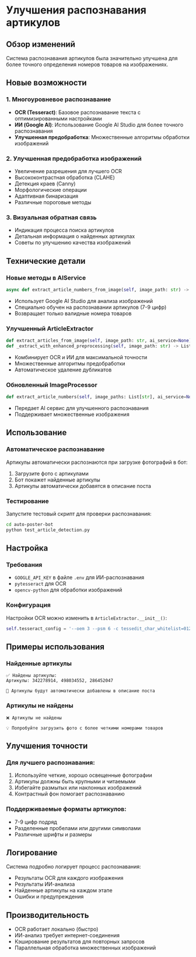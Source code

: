 # Улучшения распознавания артикулов

## Обзор изменений

Система распознавания артикулов была значительно улучшена для более точного определения номеров товаров на изображениях.

## Новые возможности

### 1. Многоуровневое распознавание
- **OCR (Tesseract)**: Базовое распознавание текста с оптимизированными настройками
- **ИИ (Google AI)**: Использование Google AI Studio для более точного распознавания
- **Улучшенная предобработка**: Множественные алгоритмы обработки изображений

### 2. Улучшенная предобработка изображений
- Увеличение разрешения для лучшего OCR
- Высококонтрастная обработка (CLAHE)
- Детекция краев (Canny)
- Морфологические операции
- Адаптивная бинаризация
- Различные пороговые методы

### 3. Визуальная обратная связь
- Индикация процесса поиска артикулов
- Детальная информация о найденных артикулах
- Советы по улучшению качества изображений

## Технические детали

### Новые методы в AIService
```python
async def extract_article_numbers_from_image(self, image_path: str) -> List[str]
```
- Использует Google AI Studio для анализа изображений
- Специально обучен на распознавании артикулов (7-9 цифр)
- Возвращает только валидные номера товаров

### Улучшенный ArticleExtractor
```python
def extract_articles_from_image(self, image_path: str, ai_service=None) -> List[str]
def _extract_with_enhanced_preprocessing(self, image_path: str) -> List[str]
```
- Комбинирует OCR и ИИ для максимальной точности
- Множественные алгоритмы предобработки
- Автоматическое удаление дубликатов

### Обновленный ImageProcessor
```python
def extract_article_numbers(self, image_paths: List[str], ai_service=None) -> List[str]
```
- Передает AI сервис для улучшенного распознавания
- Поддерживает множественные изображения

## Использование

### Автоматическое распознавание
Артикулы автоматически распознаются при загрузке фотографий в бот:

1. Загрузите фото с артикулами
2. Бот покажет найденные артикулы
3. Артикулы автоматически добавятся в описание поста

### Тестирование
Запустите тестовый скрипт для проверки распознавания:

```bash
cd auto-poster-bot
python test_article_detection.py
```

## Настройка

### Требования
- `GOOGLE_API_KEY` в файле `.env` для ИИ-распознавания
- `pytesseract` для OCR
- `opencv-python` для обработки изображений

### Конфигурация
Настройки OCR можно изменить в `ArticleExtractor.__init__()`:
```python
self.tesseract_config = '--oem 3 --psm 6 -c tessedit_char_whitelist=0123456789'
```

## Примеры использования

### Найденные артикулы
```
✅ Найдены артикулы:
Артикулы: 342278914, 498034552, 286452047

📝 Артикулы будут автоматически добавлены в описание поста
```

### Артикулы не найдены
```
❌ Артикулы не найдены

💡 Попробуйте загрузить фото с более четкими номерами товаров
```

## Улучшения точности

### Для лучшего распознавания:
1. Используйте четкие, хорошо освещенные фотографии
2. Артикулы должны быть крупными и читаемыми
3. Избегайте размытых или наклонных изображений
4. Контрастный фон помогает распознаванию

### Поддерживаемые форматы артикулов:
- 7-9 цифр подряд
- Разделенные пробелами или другими символами
- Различные шрифты и размеры

## Логирование

Система подробно логирует процесс распознавания:
- Результаты OCR для каждого изображения
- Результаты ИИ-анализа
- Найденные артикулы на каждом этапе
- Ошибки и предупреждения

## Производительность

- OCR работает локально (быстро)
- ИИ-анализ требует интернет-соединения
- Кэширование результатов для повторных запросов
- Параллельная обработка множественных изображений

